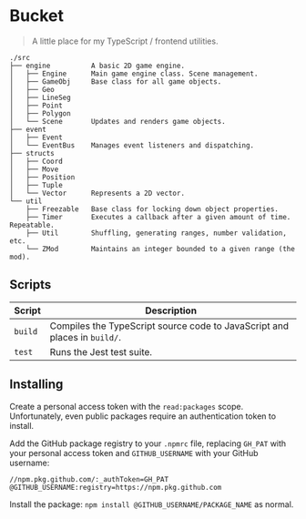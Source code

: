 # Bucket
> A little place for my TypeScript / frontend utilities.

```
./src
├── engine          A basic 2D game engine.
│   ├── Engine      Main game engine class. Scene management.
│   ├── GameObj     Base class for all game objects.
│   ├── Geo
│   ├── LineSeg
│   ├── Point
│   ├── Polygon
│   └── Scene       Updates and renders game objects.
├── event
│   ├── Event
│   └── EventBus    Manages event listeners and dispatching.
├── structs
│   ├── Coord
│   ├── Move
│   ├── Position
│   ├── Tuple
│   └── Vector      Represents a 2D vector.
└── util
    ├── Freezable   Base class for locking down object properties.
    ├── Timer       Executes a callback after a given amount of time. Repeatable.
    ├── Util        Shuffling, generating ranges, number validation, etc.
    └── ZMod        Maintains an integer bounded to a given range (the mod).
```

## Scripts

| Script | Description |
| ------ | ----------- |
| `build` | Compiles the TypeScript source code to JavaScript and places in `build/`. |
| `test` | Runs the Jest test suite. |

## Installing

Create a personal access token with the `read:packages` scope. Unfortunately, even public packages require an authentication token to install.

Add the GitHub package registry to your `.npmrc` file, replacing `GH_PAT` with your personal access token and `GITHUB_USERNAME` with your GitHub username:

```
//npm.pkg.github.com/:_authToken=GH_PAT
@GITHUB_USERNAME:registry=https://npm.pkg.github.com
```

Install the package: `npm install @GITHUB_USERNAME/PACKAGE_NAME` as normal.
